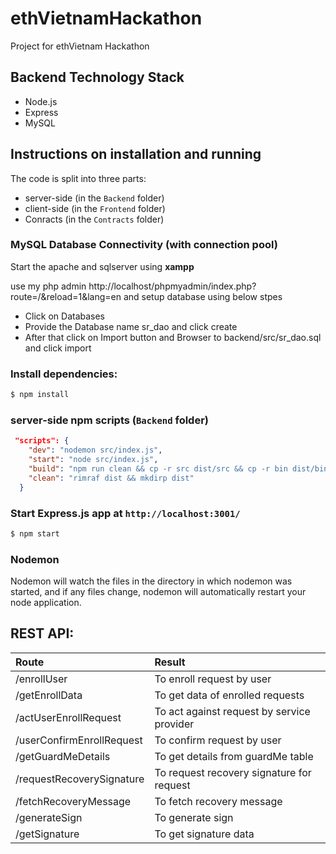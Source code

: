 # ethVietnamHackathon

Project for ethVietnam Hackathon

## Backend Technology Stack
- Node.js
- Express
- MySQL

## Instructions on installation and running

The code is split into three parts:

- server-side (in the `Backend` folder)
- client-side (in the `Frontend` folder)
- Conracts (in the `Contracts` folder)

### MySQL Database Connectivity (with connection pool) 
Start the apache and sqlserver using **xampp**

use my php admin http://localhost/phpmyadmin/index.php?route=/&reload=1&lang=en  and setup database using below stpes 

- Click on Databases
- Provide the Database name sr_dao and click create
- After that click on Import button and Browser to backend/src/sr_dao.sql and click import


### Install dependencies:

```bash
$ npm install
```

### server-side npm scripts (`Backend` folder)

```json
 "scripts": {
    "dev": "nodemon src/index.js",
    "start": "node src/index.js",
    "build": "npm run clean && cp -r src dist/src && cp -r bin dist/bin && cp *.yml dist && cp *.yaml dist && cp *.json dist && cp README.md dist && cp LICENSE dist",
    "clean": "rimraf dist && mkdirp dist"
  }
```

### Start Express.js app at `http://localhost:3001/`

```bash
$ npm start
```

### Nodemon

Nodemon will watch the files in the directory in which nodemon was started, and if any files change, nodemon will automatically restart your node application.


## REST API:

| **Route**                 | **Result**                                 |
| :------------------------ | :----------------------------------------- |
| /enrollUser               | To enroll request by user                  |
| /getEnrollData            | To get data of enrolled requests           |
| /actUserEnrollRequest     | To act against request by service provider |
| /userConfirmEnrollRequest | To confirm request by user                 |
| /getGuardMeDetails        | To get details from guardMe table          |
| /requestRecoverySignature | To request recovery signature for request  |
| /fetchRecoveryMessage     | To fetch recovery message                  |
| /generateSign             | To generate sign                           |
| /getSignature             | To get signature data                      |
